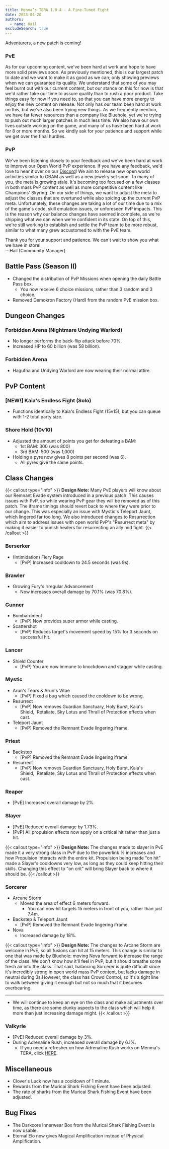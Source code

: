 ```yaml
---
title: Menma’s TERA 1.8.4 - A Fine-Tuned Fight
date: 2023-04-20
authors:
  - name: Hail
excludeSearch: true
---
```

Adventurers, a new patch is coming!

### PvE

As for our upcoming content, we've been hard at work and hope to have more solid previews soon. As previously mentioned, this is our largest patch to date and we want to make it as good as we can; only showing previews when we can guarantee its quality. We understand that some of you may feel burnt out with our current content, but our stance on this for now is that we'd rather take our time to assure quality than to rush a poor product. Take things easy for now if you need to, so that you can have more energy to enjoy the new content on release. Not only has our team been hard at work on this, but we've also been trying new things. As we frequently mention, we have far fewer resources than a company like Bluehole, yet we're trying to push out much larger patches in much less time. We also have our own lives outside working on the game, and many of us have been hard at work for 8 or more months. So we kindly ask for your patience and support while we get over the final hurdles.

### PvP

We've been listening closely to your feedback and we've been hard at work to improve our Open World PvP experience. If you have any feedback, we'd love to hear it over on our [Discord](https://discord.com/invite/menmastera)! We aim to release new open world activities similar to GBAM as well as a new jewelry set soon. To many of you, the meta is growing stale. It's becoming too focused on a few classes in both mass PvP content as well as more competitive content like Champions' Skyring. On our side of things, we want to adjust the meta to adjust the classes that are overtuned while also spicing up the current PvP meta. Unfortunately, these changes are taking a lot of our time due to a mix of the game's code, skill emulation issues, or unforeseen PvP impacts. This is the reason why our balance changes have seemed incomplete, as we're shipping what we can when we're confident in its state. On top of this, we're still working to establish and settle the PvP team to be more robust, similar to what many grew accustomed to with the PvE team.

Thank you for your support and patience. We can't wait to show you what we have in store!\
─ Hail (Community Manager)

Battle Pass (Season II)
-----------------------

-   Changed the distribution of PvP Missions when opening the daily Battle Pass box.
    -   You now receive 6 choice missions, rather than 3 random and 3 choice.
-   Removed Demokron Factory (Hard) from the random PvE mission box.

Dungeon Changes
---------------

### Forbidden Arena (Nightmare Undying Warlord)

-   No longer performs the back-flip attack before 70%.
-   Increased HP to 60 billion (was 58 billion).

### Forbidden Arena

-   Hagufna and Undying Warlord are now wearing their normal attire.

PvP Content
-----------

### [NEW!] Kaia's Endless Fight (Solo)

-   Functions identically to Kaia's Endless Fight (15v15), but you can queue with 1-2 total party size.

### Shore Hold (10v10)

-   Adjusted the amount of points you get for defeating a BAM:
    -   1st BAM: 300 (was 800)
    -   3rd BAM: 500 (was 1,000)
-   Holding a pyre now gives 8 points per second (was 6).
    -   All pyres give the same points.

Class Changes
-------------

{{< callout type="info" >}}
**Design Note:** Many PvE players will know about our Remnant Evade system introduced in a previous patch. This causes issues with PvP, so while wearing PvP gear they will be removed as of this patch. The iframe timings should revert back to where they were prior to our change. This was especially an issue with Mystic's Teleport Jaunt, which lingered far too long. We also introduced changes to Resurrection which aim to address issues with open world PvP's "Resurrect meta" by making it easier to punish healers for resurrecting an ally mid fight.
{{< /callout >}}

### Berserker

-   (Intimidation) Fiery Rage
    -   [PvP] Increased cooldown to 24.5 seconds (was 9s).

### Brawler

-   Growing Fury's Irregular Advancement
    -   Now increases overall damage by 70.1% (was 70.8%).

### Gunner

-   Bombardment
    -   [PvP] Now provides super armor while casting.
-   Scattershot
    -   [PvP] Reduces target's movement speed by 15% for 3 seconds on successful hit.

### Lancer

-   Shield Counter
    -   [PvP] You are now immune to knockdown and stagger while casting.

### Mystic

-   Arun's Tears & Arun's Vitae
    -   [PvP] Fixed a bug which caused the cooldown to be wrong.
-   Resurrect
    -   [PvP] Now removes Guardian Sanctuary, Holy Burst, Kaia's Shield,  Retaliate, Sky Lotus and Thrall of Protection effects when cast.
-   Teleport Jaunt
    -   [PvP] Removed the Remnant Evade lingering iframe.

### Priest

-   Backstep
    -   [PvP] Removed the Remnant Evade lingering iframe.
-   Resurrect
    -   [PvP] Now removes Guardian Sanctuary, Holy Burst, Kaia's Shield,  Retaliate, Sky Lotus and Thrall of Protection effects when cast.

### Reaper

-   [PvE] Increased overall damage by 2%.

### Slayer

-   [PvE] Reduced overall damage by 1.73%.
-   [PvP] All propulsion effects now apply on a critical hit rather than just a hit.

{{< callout type="info" >}}
**Design Note:** The changes made to slayer in PvE made it a very strong class in PvP due to the powerlink % increases and how Propulsion interacts with the entire kit. Propulsion being made "on hit" made a Slayer's cooldowns very low, as long as they could keep hitting their skills. Changing this effect to "on crit" will bring Slayer back to where it should be.
{{< /callout >}}

### Sorcerer

-   Arcane Storm
    -   Moved the area of effect 6 meters forward.
        -   You can now hit targets 15 meters in front of you, rather than just 7.4m.
-   Backstep & Teleport Jaunt
    -   [PvP] Removed the Remnant Evade lingering iframe.
-   Nova
    -   Increased damage by 18%.

{{< callout type="info" >}}
**Design Note:** The changes to Arcane Storm are welcome in PvE, so all fusions can hit at 15 meters. This change is similar to one that was made by Bluehole: moving Nova forward to increase the range of the class. We don't know how it'll feel in PvP, but it should breathe some fresh air into the class. That said, balancing Sorcerer is quite difficult since it's incredibly strong in open world mass PvP content, but lacks damage in neutral during 3s.However, the class has Crowd Control, so it's a tight line to walk between giving it enough but not so much that it becomes overbearing.<hr>
* We will continue to keep an eye on the class and make adjustments over time, as there are some clunky aspects to the class which will help it more than just increasing damage might.
{{< /callout >}}

### Valkyrie

-   [PvE] Reduced overall damage by 3%.
-   During Adrenaline Rush, increased overall damage by 6.1%.
    -   If you need a refresher on how Adrenaline Rush works on Menma's TERA, click [HERE](https://menmastera.com/patch-notes-menmas-tera-1-6-pvp-returns-pve-systematic-changes-and-more/#Class_Changes).

Miscellaneous
-------------

-   Clover's Luck now has a cooldown of 1 minute.
-   Rewards from the Muricai Shark Fishing Event have been adjusted.
-   The rate of sharks from the Muricai Shark Fishing Event have been adjusted.

Bug Fixes
---------

-   The Darkcore Innerwear Box from the Muricai Shark Fishing Event is now usable.
-   Eternal Elo now gives Magical Amplification instead of Physical Amplification.